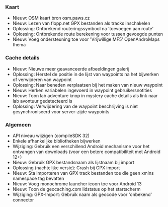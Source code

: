 ### Kaart
- Nieuw: OSM kaart bron osm.paws.cz
- Nieuw: Lezen van flopp.net GPX bestanden als tracks inschakelen
- Oplossing: Ontbrekend routeringssymbool na 'toevoegen aan route'
- Oplossing: Ontbrekende route berekening voor tussen gevoegde punten
- Nieuw: Voeg ondersteuning toe voor 'Vrijwillige MF5' OpenAndroMaps thema

### Cache details
- Nieuw: Nieuwe meer geavanceerde afbeeldingen galerij
- Oplossing: Herstel de positie in de lijst van waypoints na het bijwerken of verwijderen van waypoint
- Oplossing: Naar beneden verplaatsen bij het maken van nieuw waypoint
- Nieuw: Herken variabelen ingevoerd in waypoint gebruikersnotities
- Nieuw: Toon lab adventure knop in mystery cache details als link naar lab avontuur gedetecteerd is
- Oplossing: Verwijdering van de waypoint beschrijving is niet gesynchroniseerd voor server-zijde waypoints

### Algemeen
- API niveau wijzigen (compileSDK 32)
- Enkele afhankelijke bibliotheken bijwerken
- Wijziging: Gebruik een verschillend Android mechanisme voor het ontvangen van downloads (voor een betere compatibiliteit met Android 12+)
- Nieuw: Gebruik GPX bestandsnaam als lijstnaam bij import
- Oplossing (nachtelijke versie): Crash bij GPX import
- Nieuw: Sta importeren van GPX track bestanden toe die geen xmlns namespace tag bevatten
- Nieuw: Voeg monochrome launcher icoon toe voor Android 13
- Nieuw: Toon de geocaching.com lidstatus op het startscherm
- Wijziging: GPX-Import: Gebruik naam als geocode voor 'onbekend' connector
